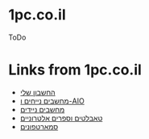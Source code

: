 # 1pc.co.il
ToDo
 <h1>Links from 1pc.co.il</h1>
    <ul>
        <li><a href="https://1pc.co.il/he/customer/info">החשבון שלי</a></li>
        <li><a href="https://1pc.co.il/he/%D7%9E%D7%97%D7%A9%D7%91%D7%99%D7%9D-%D7%90%D7%99%D7%A9%D7%99%D7%99%D7%9D">מחשבים נייחים ו-AIO</a></li>
        <li><a href="https://1pc.co.il/he/%D7%9E%D7%97%D7%A9%D7%91%D7%99%D7%9D-%D7%A0%D7%99%D7%99%D7%93%D7%99%D7%9D">מחשבים ניידים</a></li>
        <li><a href="https://1pc.co.il/he/%D7%98%D7%90%D7%91%D7%9C%D7%98%D7%99%D7%9D-%D7%95%D7%A7%D7%95%D7%A8%D7%90%D7%99-%D7%A1%D7%A4%D7%A8%D7%99%D7%9D">טאבלטים וספרים אלטרוניים</a></li>
        <li><a href="https://1pc.co.il/he/%D7%A1%D7%9E%D7%90%D7%A8%D7%98%D7%A4%D7%95%D7%A0%D7%99%D7%9D">סמארטפונים</a></li>
    </ul>
